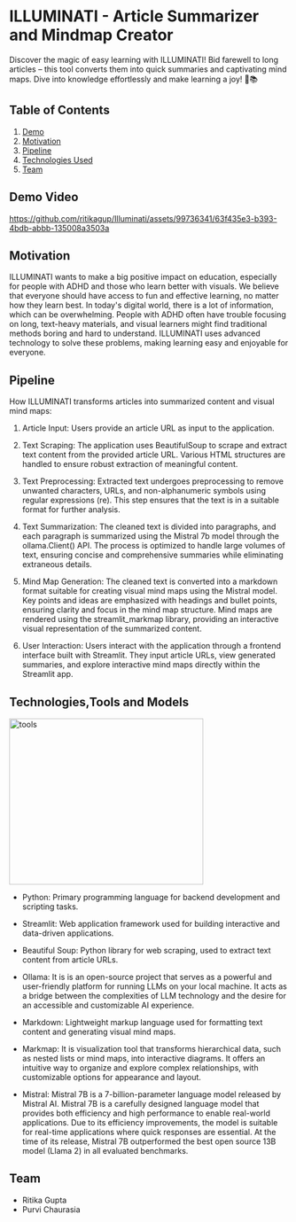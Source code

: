 # ILLUMINATI - Article Summarizer and Mindmap Creator
Discover the magic of easy learning with ILLUMINATI! Bid farewell to long articles – this tool converts them into quick summaries and captivating mind maps. Dive into knowledge effortlessly and make learning a joy! 🚀📚


## Table of Contents
1. [Demo](#demo)
2. [Motivation](#motivation)
3. [Pipeline](#pipeline)
4. [Technologies Used](#technologies-used)
5. [Team](#team)

## Demo Video
https://github.com/ritikagup/Illuminati/assets/99736341/63f435e3-b393-4bdb-abbb-135008a3503a

## Motivation
ILLUMINATI wants to make a big positive impact on education, especially for people with ADHD and those who learn better with visuals. We believe that everyone should have access to fun and effective learning, no matter how they learn best. In today's digital world, there is a lot of information, which can be overwhelming. People with ADHD often have trouble focusing on long, text-heavy materials, and visual learners might find traditional methods boring and hard to understand. ILLUMINATI uses advanced technology to solve these problems, making learning easy and enjoyable for everyone.

## Pipeline
How ILLUMINATI transforms articles into summarized content and visual mind maps:

1) Article Input:
Users provide an article URL as input to the application.

2) Text Scraping:
The application uses BeautifulSoup to scrape and extract text content from the provided article URL.
Various HTML structures are handled to ensure robust extraction of meaningful content.

3) Text Preprocessing:
Extracted text undergoes preprocessing to remove unwanted characters, URLs, and non-alphanumeric symbols using regular expressions (re).
This step ensures that the text is in a suitable format for further analysis.

4) Text Summarization:
The cleaned text is divided into paragraphs, and each paragraph is summarized using the Mistral 7b model through the ollama.Client() API.
The process is optimized to handle large volumes of text, ensuring concise and comprehensive summaries while eliminating extraneous details.

5) Mind Map Generation:
The cleaned text is converted into a markdown format suitable for creating visual mind maps using the Mistral model.
Key points and ideas are emphasized with headings and bullet points, ensuring clarity and focus in the mind map structure.
Mind maps are rendered using the streamlit_markmap library, providing an interactive visual representation of the summarized content.

6) User Interaction:
Users interact with the application through a frontend interface built with Streamlit.
They input article URLs, view generated summaries, and explore interactive mind maps directly within the Streamlit app.

## Technologies,Tools and Models

<img src="https://github.com/ritikagup/Illuminati/assets/99736341/3293c68c-23e5-4cdc-ae6a-0650de855793" alt="tools" width="350" height="300">

- Python: Primary programming language for backend development and scripting tasks.

- Streamlit: Web application framework used for building interactive and data-driven applications.

- Beautiful Soup: Python library for web scraping, used to extract text content from article URLs.

- Ollama: It is is an open-source project that serves as a powerful and user-friendly platform for running LLMs on your local machine. It acts as a bridge between the complexities of LLM technology and the desire for an accessible and customizable AI experience.

- Markdown: Lightweight markup language used for formatting text content and generating visual mind maps.

- Markmap: It is visualization tool that transforms hierarchical data, such as nested lists or mind maps, into interactive diagrams. It offers an intuitive way to organize and explore complex relationships, with customizable options for appearance and layout.

- Mistral: Mistral 7B is a 7-billion-parameter language model released by Mistral AI. Mistral 7B is a carefully designed language model that provides both efficiency and high performance to enable real-world applications. Due to its efficiency improvements, the model is suitable for real-time applications where quick responses are essential. At the time of its release, Mistral 7B outperformed the best open source 13B model (Llama 2) in all evaluated benchmarks.

## Team
- Ritika Gupta
- Purvi Chaurasia
